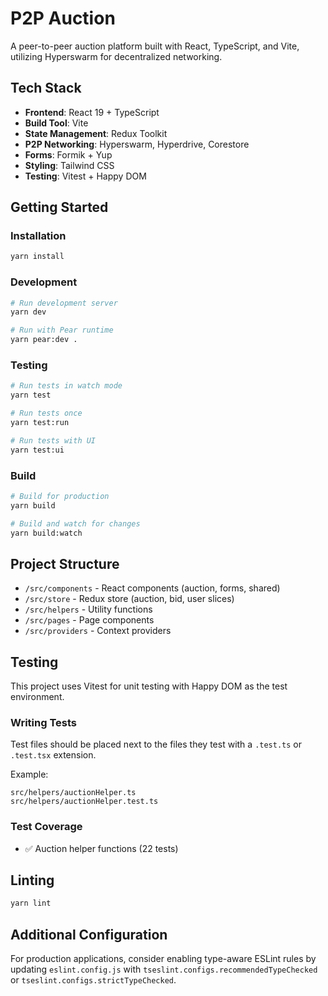 # P2P Auction

A peer-to-peer auction platform built with React, TypeScript, and Vite, utilizing Hyperswarm for decentralized networking.

## Tech Stack

- **Frontend**: React 19 + TypeScript
- **Build Tool**: Vite
- **State Management**: Redux Toolkit
- **P2P Networking**: Hyperswarm, Hyperdrive, Corestore
- **Forms**: Formik + Yup
- **Styling**: Tailwind CSS
- **Testing**: Vitest + Happy DOM

## Getting Started

### Installation

```bash
yarn install
```

### Development

```bash
# Run development server
yarn dev

# Run with Pear runtime
yarn pear:dev .
```

### Testing

```bash
# Run tests in watch mode
yarn test

# Run tests once
yarn test:run

# Run tests with UI
yarn test:ui
```

### Build

```bash
# Build for production
yarn build

# Build and watch for changes
yarn build:watch
```

## Project Structure

- `/src/components` - React components (auction, forms, shared)
- `/src/store` - Redux store (auction, bid, user slices)
- `/src/helpers` - Utility functions
- `/src/pages` - Page components
- `/src/providers` - Context providers

## Testing

This project uses Vitest for unit testing with Happy DOM as the test environment.

### Writing Tests

Test files should be placed next to the files they test with a `.test.ts` or `.test.tsx` extension.

Example:

```
src/helpers/auctionHelper.ts
src/helpers/auctionHelper.test.ts
```

### Test Coverage

- ✅ Auction helper functions (22 tests)

## Linting

```bash
yarn lint
```

## Additional Configuration

For production applications, consider enabling type-aware ESLint rules by updating `eslint.config.js` with `tseslint.configs.recommendedTypeChecked` or `tseslint.configs.strictTypeChecked`.
